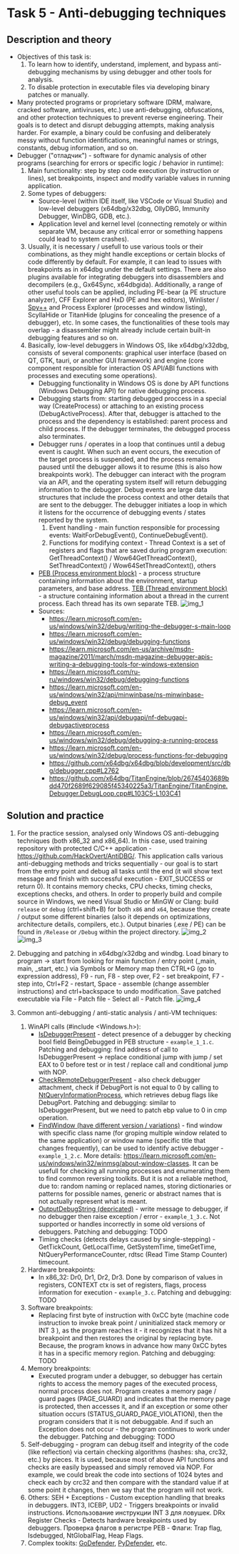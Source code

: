 # Task 5 - Anti-debugging techniques

## Description and theory
- Objectives of this task is:
  1. To learn how to identify, understand, implement, and bypass anti-debugging mechanisms by using debugger and other tools for analysis.
  2. To disable protection in executable files via developing binary patches or manually.
- Many protected programs or proprietary software (DRM, malware, cracked software, antiviruses, etc.) use anti-debugging, obfuscations, and other protection techniques to prevent reverse engineering. Their goals is to detect and disrupt debugging attempts, making analysis harder. For example, a binary could be confusing and deliberately messy without function identifications, meaningful names or strings, constants, debug information, and so on.
- Debugger ("отладчик") - software for dynamic analysis of other programs (searching for errors or specific logic / behavior in runtime):
  1. Main functionality: step by step code execution (by instruction or lines), set breakpoints, inspect and modify variable values in running application.
  2. Some types of debuggers:
       - Source-level (within IDE itself, like VSCode or Visual Studio) and low-level debuggers (x64dbg/x32dbg, OllyDBG, Immunity Debugger, WinDBG, GDB, etc.).
       - Application level and kernel level (connecting remotely or within separate VM, because any critical error or something happens could lead to system crashes).
  3. Usually, it is necessary / usefull to use various tools or their combinations, as they might handle exceptions or certain blocks of code differently by default. For example, it can lead to issues with breakpoints as in x64dbg under the default settings. There are also plugins available for integrating debuggers into disassemblers and decompilers (e.g., Gx64Sync, x64dbgida). Additionally, a range of other useful tools can be applied, including PE-bear (a PE structure analyzer), CFF Explorer and HxD (PE and hex editors), Winlister / [Spy++](https://learn.microsoft.com/en-us/visualstudio/debugger/introducing-spy-increment?view=vs-2022) and Process Explorer (processes and window listing), ScyllaHide or TitanHide (plugins for concealing the presence of a debugger), etc. In some cases, the functionalities of these tools may overlap - a disassembler might already include certain built-in debugging features and so on.
  4. Basically, low-level debuggers in Windows OS, like x64dbg/x32dbg, consists of several components: graphical user interface (based on QT, GTK, tauri, or another GUI framework) and engine (core component responsible for interaction OS API/ABI functions with processes and executing some operations).
     - Debugging functionality in Windows OS is done by API functions (Windows Debugging API) for native debugging process.
     - Debugging starts from: starting debugged proccess in a special way (CreateProcess) or attaching to an existing process (DebugActiveProcess). After that, debugger is attached to the process and the dependency is established: parent process and child process. If the debugger terminates, the debugged process also terminates.
     - Debugger runs / operates in a loop that continues until a debug event is caught. When such an event occurs, the execution of the target process is suspended, and the process remains paused until the debugger allows it to resume (this is also how breakpoints work). The debugger can interact with the program via an API, and the operating system itself will return debugging information to the debugger. Debug events are large data structures that include the process context and other details that are sent to the debugger. The debugger initiates a loop in which it listens for the occurrence of debugging events / states reported by the system.
       1. Event handling - main function responsible for processing events: WaitForDebugEvent(), ContinueDebugEvent().
       2. Functions for modifying context - Thread Context is a set of registers and flags that are saved during program execution: GetThreadContext() / Wow64GetThreadContext(), SetThreadContext() / Wow64SetThreadContext(), others
     - [PEB (Process environment block)](https://www.aldeid.com/wiki/PEB-Process-Environment-Block) - a process structure containing information about the environment, startup parameters, and base address. [TEB (Thread environment block)](https://www.aldeid.com/wiki/TEB-Thread-Environment-Block) - a structure containing information about a thread in the current process. Each thread has its own separate TEB.
     ![img_1](./img/1.png)
     - Sources:
       - https://learn.microsoft.com/en-us/windows/win32/debug/writing-the-debugger-s-main-loop
       - https://learn.microsoft.com/en-us/windows/win32/debug/debugging-functions
       - https://learn.microsoft.com/en-us/archive/msdn-magazine/2011/march/msdn-magazine-debugger-apis-writing-a-debugging-tools-for-windows-extension
       - https://learn.microsoft.com/ru-ru/windows/win32/debug/debugging-functions
       - https://learn.microsoft.com/en-us/windows/win32/api/minwinbase/ns-minwinbase-debug_event
       - https://learn.microsoft.com/en-us/windows/win32/api/debugapi/nf-debugapi-debugactiveprocess
       - https://learn.microsoft.com/en-us/windows/win32/debug/debugging-a-running-process
       - https://learn.microsoft.com/en-us/windows/win32/debug/process-functions-for-debugging
       - https://github.com/x64dbg/x64dbg/blob/development/src/dbg/debugger.cpp#L2762
       - https://github.com/x64dbg/TitanEngine/blob/26745403689bdd470f2689f629085f45340225a3/TitanEngine/TitanEngine.Debugger.DebugLoop.cpp#L103C5-L103C41

## Solution and practice
1. For the practice session, analysed only Windows OS anti-debugging techniques (both x86_32 and x86_64). In this case, used training repository with protected C/C++ application - https://github.com/HackOvert/AntiDBG/. This application calls various anti-debugging methods and tricks sequentially - our goal is to start from the entry point and debug all tasks until the end (it will show text message and finish with successful execution - EXIT_SUCCESS or return 0). It contains memory checks, CPU checks, timing checks, exceptions checks, and others. In order to properly build and compile source in Windows, we need Visual Studio or MinGW or Clang: build `release` or `debug` (ctrl+shift+B) for both `x86` and `x64`, because they create / output some different binaries (also it depends on optimizations, architecture details, compilers, etc.). Output binaries (.exe / PE) can be found in `/Release` or `/Debug` within the project directory.
![img_2](./img/2.png)
![img_3](./img/3.png)

2. Debugging and patching in x64dbg/x32dbg and windbg. Load binary to program -> start from looking for main function / entry point (_main, main, _start, etc.) via Symbols or Memory map then CTRL+G (go to expression address), F9 - run, F8 - step over, F2 - set breakpoint, F7 - step into, Ctrl+F2 - restart, Space - assemble (change assembler instructions) and ctrl+backspace to undo modification. Save patched executable via File - Patch file - Select all - Patch file.
![img_4](./img/4.png)

3. Common anti-debugging / anti-static analysis / anti-VM techniques:
    1. WinAPI calls (#include <Windows.h>):
        - [IsDebuggerPresent](https://learn.microsoft.com/en-us/windows/win32/api/debugapi/nf-debugapi-isdebuggerpresent) - detect presence of a debugger by checking bool field BeingDebugged in PEB structure - `example_1_1.c`. Patching and debugging: find address of call to IsDebuggerPresent -> replace conditional jump with jump / set EAX to 0 before test or in test / replace call and conditional jump with NOP.
        - [CheckRemoteDebuggerPresent](https://learn.microsoft.com/en-us/windows/win32/api/debugapi/nf-debugapi-checkremotedebuggerpresent) - also check debugger attachment, check if DebugPort is not equal to 0 by calling to [NtQueryInformationProcess](https://learn.microsoft.com/en-us/windows/win32/api/winternl/nf-winternl-ntqueryinformationprocess), which retrieves debug flags like DebugPort. Patching and debugging: similar to IsDebuggerPresent, but we need to patch ebp value to 0 in cmp operation. 
        - [FindWindow (have different version / variations)](https://learn.microsoft.com/en-us/windows/win32/api/winuser/nf-winuser-findwindowa) - find window with specific class name (for groping multiple window related to the same application) or window name (specific title that changes frequently), can be used to identify active debugger - `example_1_2.c`. More details: https://learn.microsoft.com/en-us/windows/win32/winmsg/about-window-classes. It can be usefull for checking all running processes and enumerating them to find common reversing toolkits. But it is not a reliable method, due to: random naming or replaced names, storing dictionaries or patterns for possible names, generic or abstract names that is not actually represent what is meant.
        - [OutputDebugString (depricated)](https://learn.microsoft.com/en-us/windows/win32/api/debugapi/nf-debugapi-outputdebugstringw) - write message to debugger, if no debugger then raise exception / error - `example_1_3.c`. Not supported or handles incorrectly in some old versions of debuggers. Patching and debugging: TODO
        - Timing checks (detects delays caused by single-stepping) - GetTickCount, GetLocalTime, GetSystemTime, timeGetTime, NtQueryPerformanceCounter, rdtsc (Read Time Stamp Counter) timecount.
    2. Hardware breakpoints:
        - In x86_32: Dr0, Dr1, Dr2, Dr3. Done by comparison of values in registers, CONTEXT ctx is set of registers, flags, process information for execution - `example_3.c`. Patching and debugging: TODO
    3. Software breakpoints:
        - Replacing first byte of instruction with 0xCC byte (machine code instruction to invoke break point / uninitialized stack memory or INT 3 ), as the program reaches it - it recognizes that it has hit a breakpoint and then restores the original by replacing byte. Because, the program knows in advance how many 0xCC bytes it has in a specific memory region. Patching and debugging: TODO
    4. Memory breakpoints:
        - Executed program under a debugger, so debugger has certain rights to access the memory pages of the executed process, normal process does not. Program creates a memory page / guard pages (PAGE_GUARD) and indicates that the memory page is protected, then accesses it, and if an exception or some other situation occurs (STATUS_GUARD_PAGE_VIOLATION), then the program considers that it is not debuggable. And if such an Exception does not occur - the program continues to work under the debugger. Patching and debugging: TODO
    5. Self-debugging - program can debug itself and integrity of the code (like reflection) via certain checking algorithms (hashes: sha, crc32, etc.) by pieces. It is used, because most of above API functions and checks are easily bypeassed and simply removed via NOP. For example, we could break the code into sections of 1024 bytes and check each by crc32 and then compare with the standard value if at some point it changes, then we say that the program will not work.
    6. Others: SEH + Exceptions - Custom exception handling that breaks in debuggers. INT3, ICEBP, UD2 - Triggers breakpoints or invalid instructions. Использование инструкции INT 3 для ловушек. DRx Register Checks - Detects hardware breakpoints used by debuggers. Проверка флагов в регистре PEB - Флаги: Trap flag, Isdebugged, NtGlobalFlag, Heap Flags.
    7. Complex tookits: [GoDefender](https://github.com/EvilBytecode/GoDefender), [PyDefender](https://github.com/EvilBytecode/PyDefender), etc.
  